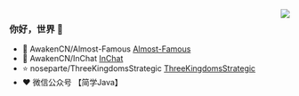 <img align="right" src="https://github-readme-stats.vercel.app/api?username=noseparte&show_icons=true&icon_color=805AD5&text_color=718096&bg_color=ffffff&hide_title=true" />

### 你好，世界 👋

- :orange_book: AwakenCN/Almost-Famous [Almost-Famous](https://github.com/AwakenCN/Almost-Famous/)
- :hammer: AwakenCN/InChat [InChat](https://github.com/AwakenCN/InChat/)
- :star: noseparte/ThreeKingdomsStrategic [ThreeKingdomsStrategic](https://github.com/noseparte/ThreeKingdomsStrategic/)
- :heart: 微信公众号 【简学Java】 
